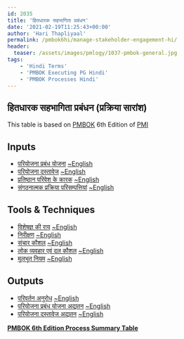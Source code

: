 ```yaml
---
id: 2035   
title: 'हितधारक सहभागिता प्रबंधन'
date: '2021-02-19T11:25:43+00:00'
author: 'Hari Thapliyaal'
permalink: /pmbok6hi/manage-stakeholder-engagement-hi/
header:
  teaser: /assets/images/pmlogy/1037-pmbok-general.jpg
tags:
    - 'Hindi Terms'
    - 'PMBOK Executing PG Hindi'
    - 'PMBOK Processes Hindi'
---
```


## हितधारक सहभागिता प्रबंधन (प्रक्रिया सारांश)

This table is based on [PMBOK](https://www.pmi.org/pmbok-guide-standards) 6th Edition of [PMI](https://www.pmi.org/)

## Inputs

- [परियोजना प्रबंध योजना](/pmbok6hi/project-management-plan-hi) [~English](/pmbok6/Project-Management-Plan)
- [परियोजना दस्तावेज](/pmbok6hi/project-documents-hi) [~English](/pmbok6/Project-Documents)
- [प्रतिष्ठान परिवेश के कारक](/pmbok6hi/enterprise-environmental-factors-hi) [~English](/pmbok6/Enterprise-Environmental-Factors)
- [संगठनात्मक प्रक्रिया परिसम्पत्तियां](/pmbok6hi/organizational-process-assets-hi) [~English](/pmbok6/Organizational-Process-Assets)

## Tools &amp; Techniques

- [विशेषज्ञ की राय](/pmbok6hi/expert-judgement-hi) [~English](/pmbok6/Expert-Judgement)
- [निरीक्षण](/pmbok6hi/communication-skills-hi) [~English](/pmbok6/Communication-Skills)
- [संचार कौशल](/pmbok6hi/interpersonal-and-team-skills-hi) [~English](/pmbok6/Interpersonal-And-Team-Skills)
- [लोक व्यवहार एवं दल कौशल](/pmbok6hi/ground-rules-hi) [~English](/pmbok6/Ground-Rules)
- [मूलभूत नियम](/pmbok6hi/meetings-hi) [~English](/pmbok6/Meetings)

## Outputs

- [परिवर्तन अनुरोध](/pmbok6hi/change-requests-hi) [~English](/pmbok6/Change-Requests)
- [परियोजना प्रबंध योजना अद्यतन](/pmbok6hi/project-management-plan-updates-hi) [~English](/pmbok6/Project-Management-Plan-Updates)
- [परियोजना दस्तावेज अद्यतन](/pmbok6hi/project-documents-updates-hi) [~English](/pmbok6/Project-Documents-Updates)

**[PMBOK 6th Edition Process Summary Table](process-groups-and-processes-in-pmbok6/)**